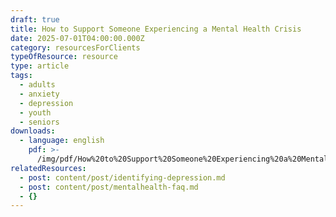 ```yaml
---
draft: true
title: How to Support Someone Experiencing a Mental Health Crisis
date: 2025-07-01T04:00:00.000Z
category: resourcesForClients
typeOfResource: resource
type: article
tags:
  - adults
  - anxiety
  - depression
  - youth
  - seniors
downloads:
  - language: english
    pdf: >-
      /img/pdf/How%20to%20Support%20Someone%20Experiencing%20a%20Mental%20Health%20Crisis%20-%20English.pdf
relatedResources:
  - post: content/post/identifying-depression.md
  - post: content/post/mentalhealth-faq.md
  - {}
---
```


